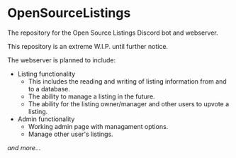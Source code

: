 # OpenSourceListings
The repository for the Open Source Listings Discord bot and webserver.

This repository is an extreme W.I.P. until further notice.

The webserver is planned to include:
* Listing functionality
  * This includes the reading and writing of listing information from and to a database.
  * The ability to manage a listing in the future.
  * The ability for the listing owner/manager and other users to upvote a listing.
* Admin functionality
  * Working admin page with managament options.
  * Manage other user's listings.

*and more...*
